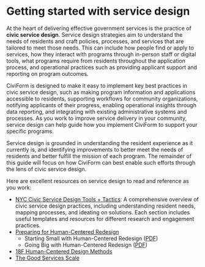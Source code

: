 # Getting started with service design

At the heart of delivering effective government services is the practice of **civic service design**. Service design strategies aim to understand the needs of residents and craft policies, processes, and services that are tailored to meet those needs. This can include how people find or apply to services, how they interact with programs through in-person staff or digital tools, what programs require from residents throughout the application process, and operational practices such as providing applicant support and reporting on program outcomes. 

CiviForm is designed to make it easy to implement key best practices in civic service design, such as making program information and applications accessible to residents, supporting workflows for community organizations, notifying applicants of their progress, enabling operational insights through data reporting, and integrating with existing administrative systems and processes. As you work to improve service delivery in your community, service design can help guide how you implement CiviForm to support your specific programs.

Service design is grounded in understanding the resident experience as it currently is, and identifying improvements to better meet the needs of residents and better fulfill the mission of each program. The remainder of this guide will focus on how CiviForm can best enable such efforts through the lens of civic service design.

Here are excellent resources on service design to read and reference as you work:
* [NYC Civic Service Design Tools + Tactics](https://www.nyc.gov/assets/servicedesign/): A comprehensive overview of civic service design practices, including understanding resident needs, mapping processes, and ideating on solutions. Each section includes useful templates and resources for different research and engagement practices.
* [Preparing for Human-Centered Redesign](https://beeckcenter.georgetown.edu/report/preparing-for-human-centered-redesign/)
    * Starting Small with Human-Centered Redesign ([PDF](https://beeckcenter.georgetown.edu/wp-content/uploads/2022/11/Small-ScaleHumanCenteredRedesign.pdf))
    * Going Big with Human-Centered Redesign ([PDF](https://beeckcenter.georgetown.edu/wp-content/uploads/2022/11/Large-ScaleHumanCenteredRedesign.pdf))
* [18F Human-Centered Design Methods](https://methods.18f.gov/)
* [The Good Services Scale](https://good.services/the-good-services-scale)
